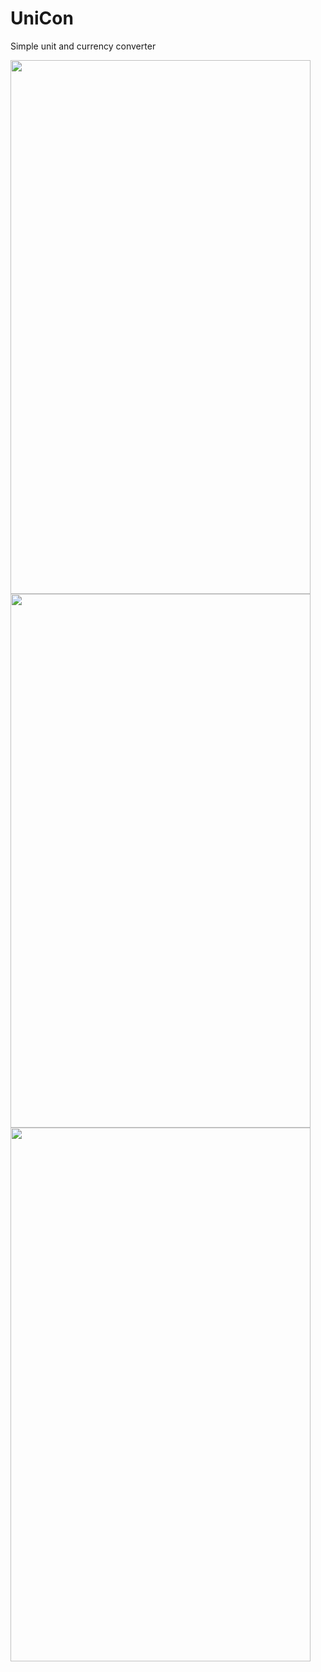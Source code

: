 
# UniCon
Simple unit and currency converter

<img src="https://user-images.githubusercontent.com/39034761/113493699-80da9980-94ea-11eb-852d-ae1c36b56c8c.png" width="480" height="854">
<img src="https://user-images.githubusercontent.com/39034761/113493707-8c2dc500-94ea-11eb-97c8-b006999df0f9.png" width="480" height="854">
<img src="https://user-images.githubusercontent.com/39034761/113493676-48d35680-94ea-11eb-9057-04d989eccb48.png" width="480" height="854">
